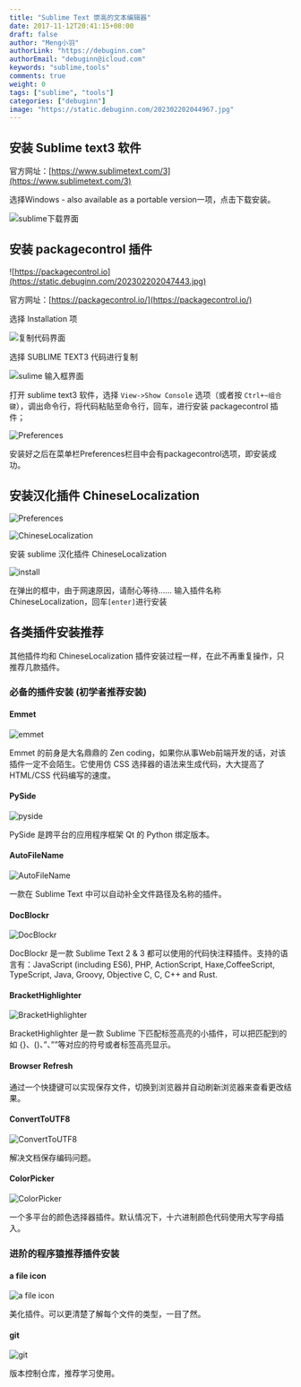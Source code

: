 ```yaml
---
title: "Sublime Text 崇高的文本编辑器"
date: 2017-11-12T20:41:15+08:00
draft: false
author: "Meng小羽"
authorLink: "https://debuginn.com"
authorEmail: "debuginn@icloud.com"
keywords: "sublime,tools"
comments: true
weight: 0
tags: ["sublime", "tools"]
categories: ["debuginn"]
image: "https://static.debuginn.com/202302202044967.jpg"
---
```


## 安装 Sublime text3 软件

官方网址：[https://www.sublimetext.com/3](https://www.sublimetext.com/3)

选择Windows - also available as a portable version一项，点击下载安装。

![sublime下载界面](https://static.debuginn.com/202302202046837.png)

## 安装 packagecontrol 插件

![https://packagecontrol.io](https://static.debuginn.com/202302202047443.jpg)

官方网址：[https://packagecontrol.io/](https://packagecontrol.io/)

选择 Installation 项

![复制代码界面](https://static.debuginn.com/202302202048556.jpg)

选择 SUBLIME TEXT3 代码进行复制

![sulime 输入框界面](https://static.debuginn.com/202302202049660.jpg)

打开 sublime text3 软件，选择 `View->Show Console` 选项（或者按 `Ctrl+~组合键`），调出命令行，将代码粘贴至命令行，回车，进行安装 packagecontrol 插件；

![Preferences](https://static.debuginn.com/202302202051068.jpg)

安装好之后在菜单栏Preferences栏目中会有packagecontrol选项，即安装成功。

## 安装汉化插件 ChineseLocalization

![Preferences](https://static.debuginn.com/202302202054550.jpg)

![ChineseLocalization](https://static.debuginn.com/202302202055358.jpg)

安装 sublime 汉化插件 ChineseLocalization

![install](https://static.debuginn.com/202302202055437.jpg)

在弹出的框中，由于网速原因，请耐心等待……
输入插件名称ChineseLocalization，回车`[enter]`进行安装

## 各类插件安装推荐

其他插件均和 ChineseLocalization 插件安装过程一样，在此不再重复操作，只推荐几款插件。

### 必备的插件安装 (初学者推荐安装)

#### Emmet

![emmet](https://static.debuginn.com/202302202057493.jpg)

Emmet 的前身是大名鼎鼎的 Zen coding，如果你从事Web前端开发的话，对该插件一定不会陌生。它使用仿 CSS 选择器的语法来生成代码，大大提高了 HTML/CSS 代码编写的速度。

#### PySide

![pyside](https://static.debuginn.com/202302202058785.jpg)

PySide 是跨平台的应用程序框架 Qt 的 Python 绑定版本。

#### AutoFileName

![AutoFileName](https://static.debuginn.com/202302202059582.jpg)

一款在 Sublime Text 中可以自动补全文件路径及名称的插件。

#### DocBlockr

![DocBlockr](https://static.debuginn.com/202302202100975.jpg)

DocBlockr 是一款 Sublime Text 2 & 3 都可以使用的代码快注释插件。支持的语言有：JavaScript (including ES6), PHP, ActionScript, Haxe,CoffeeScript, TypeScript, Java, Groovy, Objective C, C, C++ and Rust.

#### BracketHighlighter

![BracketHighlighter](https://static.debuginn.com/202302202101837.jpg)

BracketHighlighter 是一款 Sublime 下匹配标签高亮的小插件，可以把匹配到的如 {}、()、”、””等对应的符号或者标签高亮显示。

#### Browser Refresh

通过一个快捷键可以实现保存文件，切换到浏览器并自动刷新浏览器来查看更改结果。

#### ConvertToUTF8

![ConvertToUTF8](https://static.debuginn.com/202302202102109.jpg)

解决文档保存编码问题。

#### ColorPicker

![ColorPicker](https://static.debuginn.com/202302202102561.jpg)

一个多平台的颜色选择器插件。默认情况下，十六进制颜色代码使用大写字母插入。

### 进阶的程序猿推荐插件安装

#### a file icon

![a file icon](https://static.debuginn.com/202302202103090.jpg)

美化插件。可以更清楚了解每个文件的类型，一目了然。

#### git

![git](https://static.debuginn.com/202302202104673.jpg)

版本控制仓库，推荐学习使用。